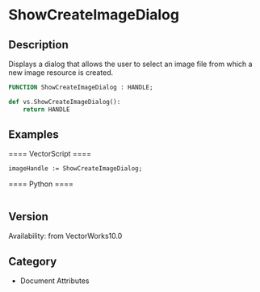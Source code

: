 # ShowCreateImageDialog

## Description
Displays a dialog that allows the user to select an image file from which a new image resource is created.

```pascal
FUNCTION ShowCreateImageDialog : HANDLE;
```

```python
def vs.ShowCreateImageDialog():
    return HANDLE
```

## Examples
==== VectorScript ====
```pascal
imageHandle := ShowCreateImageDialog;
```
==== Python ====
```python

```

## Version
Availability: from VectorWorks10.0

## Category
* Document Attributes

